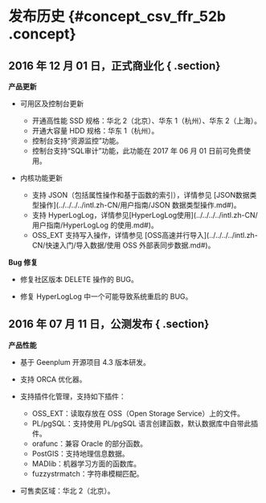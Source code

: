 # 发布历史 {#concept_csv_ffr_52b .concept}

## 2016 年 12 月 01 日，正式商业化 { .section}

**产品更新**

-   可用区及控制台更新

    -   开通高性能 SSD 规格：华北 2（北京）、华东 1（杭州）、华东 2（上海）。
    -   开通大容量 HDD 规格：华东 1（杭州）。
    -   控制台支持“资源监控”功能。
    -   控制台支持“SQL审计”功能，此功能在 2017 年 06 月 01 日前可免费使用。
-   内核功能更新

    -   支持 JSON（包括属性操作和基于函数的索引），详情参见 [JSON数据类型操作](../../../../intl.zh-CN/用户指南/JSON 数据类型操作.md#)。
    -   支持 HyperLogLog，详情参见[HyperLogLog使用](../../../../intl.zh-CN/用户指南/HyperLogLog 的使用.md#)。
    -   OSS\_EXT 支持写入操作，详情参见 [OSS高速并行导入](../../../../intl.zh-CN/快速入门/导入数据/使用 OSS 外部表同步数据.md#)。

**Bug 修复**

-   修复社区版本 DELETE 操作的 BUG。

-   修复 HyperLogLog 中一个可能导致系统重启的 BUG。


## 2016 年 07 月 11 日，公测发布 { .section}

**产品性能**

-   基于 Geenplum 开源项目 4.3 版本研发。

-   支持 ORCA 优化器。

-   支持插件化管理，支持如下插件：

    -   OSS\_EXT：读取存放在 OSS（Open Storage Service）上的文件。
    -   PL/pgSQL：支持使用 PL/pgSQL 语言创建函数，默认数据库中自带此插件。
    -   orafunc：兼容 Oracle 的部分函数。
    -   PostGIS：支持地理信息数据。
    -   MADlib：机器学习方面的函数库。
    -   fuzzystrmatch：字符串模糊匹配。
-   可售卖区域：华北 2（北京）。


